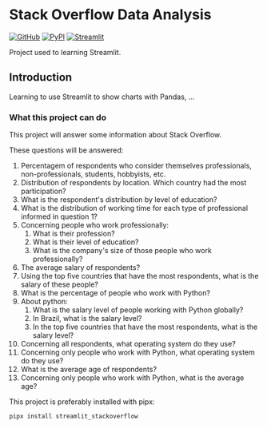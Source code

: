 # Stack Overflow Data Analysis

[![GitHub][github_badge]][github_link] [![PyPI][pypi_badge]][pypi_link] [![Streamlit][streamlit_badge]][streamlit_link]

Project used to learning Streamlit.

## Introduction

Learning to use Streamlit to show charts with Pandas, ...

### What this project can do

This project will answer some information about Stack Overflow.

These questions will be answered:

1. Percentagem of respondents who consider themselves professionals, non-professionals, students, hobbyists, etc.
2. Distribution of respondents by location. Which country had the most participation?
3. What is the respondent's distribution by level of education?
4. What is the distribution of working time for each type of professional informed in question 1?
5. Concerning people who work professionally:
    1. What is their profession?
    2. What is their level of education?
    3. What is the company's size of those people who work professionally?
6. The average salary of respondents?
7. Using the top five countries that have the most respondents, what is the salary of these people?
8. What is the percentage of people who work with Python?
9. About python:
    1. What is the salary level of people working with Python globally?
    2. In Brazil, what is the salary level?
    3. In the top five countries that have the most respondents, what is the salary level?
10. Concerning all respondents, what operating system do they use?
11. Concerning only people who work with Python, what operating system do they use?
12. What is the average age of respondents?
13. Concerning only people who work with Python, what is the average age?

This project is preferably installed with pipx:

```bash
pipx install streamlit_stackoverflow
```

[github_badge]: https://badgen.net/badge/icon/GitHub?icon=github&color=black&label
[github_link]: https://github.com/jpaulorc/streamlit_stackoverflow

[pypi_badge]: https://badgen.net/pypi/v/streamlit-stackoverflow?icon=pypi&color=black&label
[pypi_link]: https://pypi.org/project/streamlit-stackoverflow/

[streamlit_badge]: https://static.streamlit.io/badges/streamlit_badge_black_white.svg
[streamlit_link]: https://share.streamlit.io/jpaulorc/streamlit_stackoverflow/main/streamlit_stackoverflow/streamlit_app.py